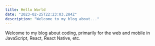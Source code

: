 ```yaml
---
title: Hello World
date: "2023-02-25T22:23:03.284Z"
description: "Welcome to my blog about..."
---
```


Welcome to my blog about coding, primarily for the web and mobile in JavaScript, React, React Native, etc.